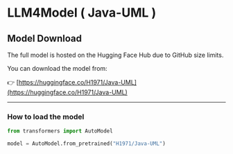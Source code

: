 # LLM4Model ( Java-UML )

## Model Download

The full model is hosted on the Hugging Face Hub due to GitHub size limits.

You can download the model from:

👉 [https://huggingface.co/H1971/Java-UML](https://huggingface.co/H1971/Java-UML)

---

### How to load the model

```python
from transformers import AutoModel

model = AutoModel.from_pretrained("H1971/Java-UML")
